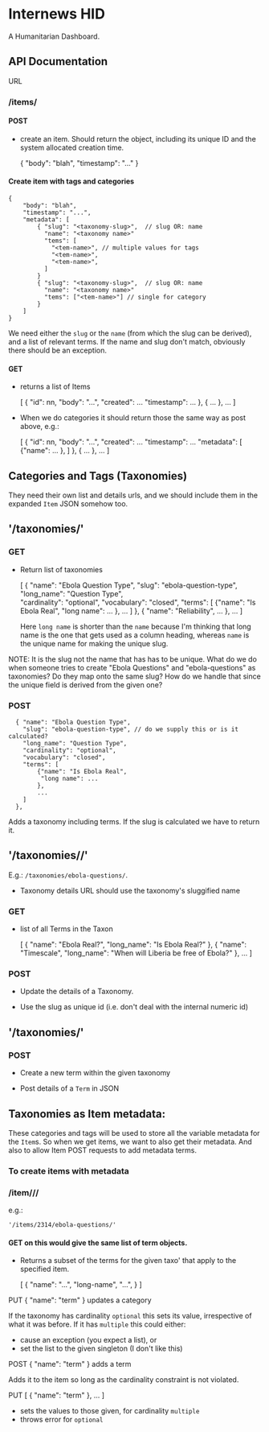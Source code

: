# Internews HID

A Humanitarian Dashboard.


## API Documentation


URL

### /items/

#### POST

- create an item. Should return the object, including its unique ID  and the
  system allocated  creation time.

    { 
        "body": "blah", 
        "timestamp": "..." 
    }  


#### Create item with tags and categories

    {
        "body": "blah", 
        "timestamp": "...",
        "metadata": [
            { "slug": "<taxonomy-slug>",  // slug OR: name
              "name": "<taxonomy name>"
              "tems": [
                "<tem-name>", // multiple values for tags
                "<tem-name>",
                "<tem-name>",
              ]
            }
            { "slug": "<taxonomy-slug>",  // slug OR: name
              "name": "<taxonomy name>"
              "tems": ["<tem-name>"] // single for category
            }
        ]
    }

We need either the `slug` or the `name` (from which the slug can be derived),
and a list of relevant terms. If the name and slug don't match, obviously there
should be an exception.

#### GET 

- returns a list of Items

    [ { "id": nn, 
        "body": "...",
        "created": ...
        "timestamp": ...
        },
        { ... },
        ...
    ]

- When we do categories it should return those the same way as post above,
  e.g.:
          
    [ { 
        "id": nn, 
        "body": "...",
        "created": ...
        "timestamp": ...
        "metadata": [
            {"name": ... },
        ]
      },
        { ... },
        ...
    ]


## Categories and Tags (Taxonomies)

They need their own list and details urls, and we should include them in
the expanded `Item` JSON somehow too.

## '/taxonomies/'

### GET

- Return list of taxonomies

    [
      { "name": "Ebola Question Type",
        "slug": "ebola-question-type",
        "long_name": "Question Type",  
        "cardinality": "optional",
        "vocabulary": "closed",
        "terms": [
            {"name": "Is Ebola Real", 
             "long name": ...
            },
            ...
        ]
      },
      { "name": "Reliability", 
        ...
      },
      ...
    ]

  Here `long name` is shorter than the `name` because I'm thinking that
  long name is the one that gets used as a column heading, whereas `name`
  is the unique name for making the unique slug.

NOTE: It is the slug not the name that has has to be unique. What do we do
when someone tries to create "Ebola Questions" and "ebola-questions" as
taxonomies? Do they map onto the same slug? How do we handle that since
the unique field is derived from the given one?

### POST

      { "name": "Ebola Question Type",
        "slug": "ebola-question-type", // do we supply this or is it calculated?
        "long_name": "Question Type",  
        "cardinality": "optional",
        "vocabulary": "closed",
        "terms": [
            {"name": "Is Ebola Real", 
             "long name": ...
            },
            ...
        ]
      },

Adds a taxonomy including terms. If the slug is calculated we have to return
it.

## '/taxonomies/<taxonomy-slug>/'

E.g.: `/taxonomies/ebola-questions/`.

- Taxonomy details URL should use the taxonomy's sluggified name

### GET

- list of all Terms in the Taxon

    [ { "name": "Ebola Real?",
        "long_name": "Is Ebola Real?"
      },
      { "name": "Timescale",
        "long_name": "When will Liberia be free of Ebola?"
      },
      ...
    ]



### POST

- Update the details of a Taxonomy.

- Use the slug as unique id (i.e. don't deal with the internal numeric id)

## '/taxonomies/'

### POST

- Create a new term within the given taxonomy

- Post details of a `Term` in JSON


## Taxonomies as Item metadata:

These categories and tags will be used to store all the variable metadata
for the `Item`s. So when we get items, we want to also get their metadata.
And also to allow Item POST requests to add metadata terms.

### To create items with metadata


### /item/<item-id>/<taxonomy-id>/

e.g.:

    '/items/2314/ebola-questions/'

#### GET on this would give the same list of term objects.

- Returns a subset of the terms for the given taxo' that apply to the
  specified item. 

    [ { "name": "...",
        "long-name", "...",
      }
    ]

PUT { "name": "term" } updates a category

If the taxonomy has cardinality `optional` this sets its value, irrespective of
what it was before. If it has `multiple` this could either:

- cause an exception (you expect a list), or
- set the list to the given singleton (I don't like this)


POST { "name": "term" } adds a term

Adds it to the item so long as the cardinality constraint is not violated.

PUT [ { "name": "term" }, ... ]

- sets the values to those given, for cardinality `multiple`
- throws error for `optional` 
